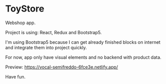 # ToyStore 

Webshop app. 

Project is using: React, Redux and Bootstrap5.

I'm using Bootstrap5 because I can get already finished blocks on 
internet and integrate them into project quickly.

For now, app only have visual elements and no backend with product data.


Preview: https://vocal-semifreddo-6fce3e.netlify.app/ 

Have fun.

